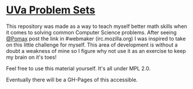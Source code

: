 [UVa Problem Sets](http://uva.onlinejudge.org/index.php?option=com_onlinejudge&Itemid=8&category=3)
===============

This repository was made as a way to teach myself better math skills when it comes to solving common Computer Science problems. After seeing [@Pomax](https://github.com/Pomax) post the link in #webmaker (irc.mozilla.org) I was inspired to take on this little challenge for myself. This area of development is without a doubt a weakness of mine so I figure why not use it as an exercise to keep my brain on it's toes!

Feel free to use this material yourself. It's all under MPL 2.0.

Eventually there will be a GH-Pages of this accessible.
